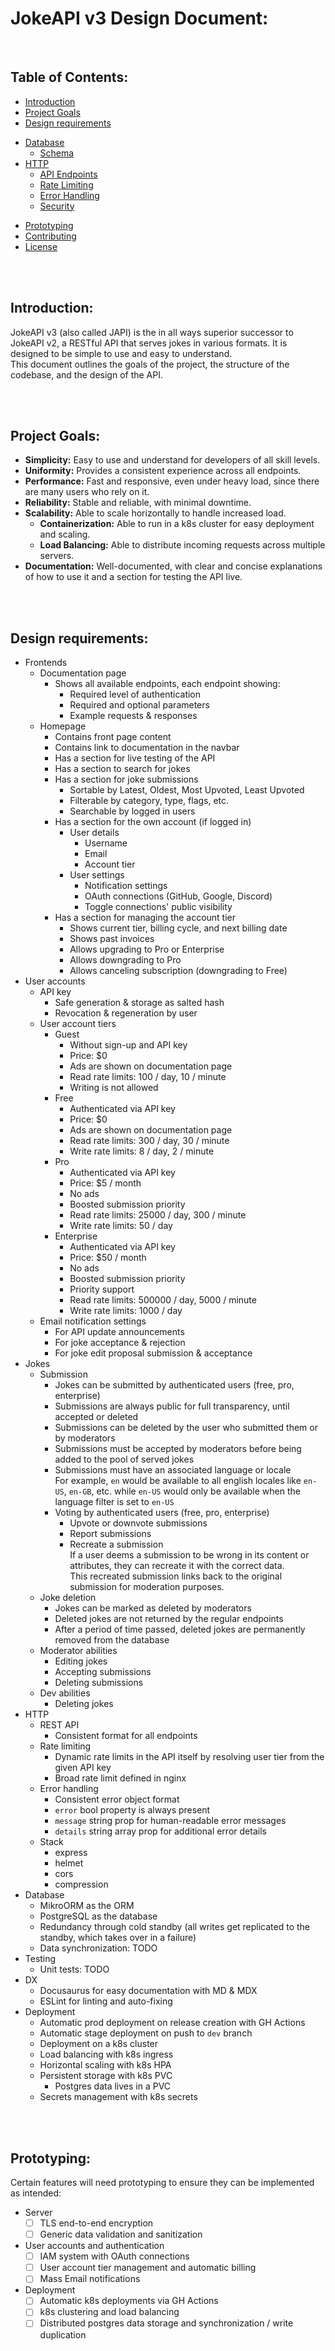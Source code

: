 # JokeAPI v3 Design Document:

<br>

## Table of Contents:
- [Introduction](#introduction)
- [Project Goals](#project-goals)
- [Design requirements](#design-requirements)
<!-- - [Project Structure](#project-structure) -->
- [Database](./database.md)
  - [Schema](./database.md#schema)
  <!-- - [Enums](./database.md#enums) -->
- [HTTP](./http.md)
  - [API Endpoints](./http.md#api-endpoints)
  - [Rate Limiting](./http.md#rate-limiting)
  - [Error Handling](./http.md#error-handling)
  - [Security](./http.md#security)
<!-- - [Testing](#testing) -->
- [Prototyping](#prototyping)
- [Contributing](#contributing)
- [License](#license)

<br><br>

## Introduction:
JokeAPI v3 (also called JAPI) is the in all ways superior successor to JokeAPI v2, a RESTful API that serves jokes in various formats. It is designed to be simple to use and easy to understand.  
This document outlines the goals of the project, the structure of the codebase, and the design of the API.  

<br><br>

## Project Goals:
- **Simplicity:** Easy to use and understand for developers of all skill levels.
- **Uniformity:** Provides a consistent experience across all endpoints.
- **Performance:** Fast and responsive, even under heavy load, since there are many users who rely on it.
- **Reliability:** Stable and reliable, with minimal downtime.
- **Scalability:** Able to scale horizontally to handle increased load.
  - **Containerization:** Able to run in a k8s cluster for easy deployment and scaling.
  - **Load Balancing:** Able to distribute incoming requests across multiple servers.
- **Documentation:** Well-documented, with clear and concise explanations of how to use it and a section for testing the API live.

<br><br>

## Design requirements:
- Frontends
  - Documentation page
    - Shows all available endpoints, each endpoint showing:
      - Required level of authentication
      - Required and optional parameters
      - Example requests & responses
  - Homepage
    - Contains front page content
    - Contains link to documentation in the navbar
    - Has a section for live testing of the API
    - Has a section to search for jokes
    - Has a section for joke submissions
      - Sortable by Latest, Oldest, Most Upvoted, Least Upvoted
      - Filterable by category, type, flags, etc.
      - Searchable by logged in users
    - Has a section for the own account (if logged in)
      - User details
        - Username
        - Email
        - Account tier
      - User settings
        - Notification settings
        - OAuth connections (GitHub, Google, Discord)
        - Toggle connections' public visibility
    - Has a section for managing the account tier
      - Shows current tier, billing cycle, and next billing date
      - Shows past invoices
      - Allows upgrading to Pro or Enterprise
      - Allows downgrading to Pro
      - Allows canceling subscription (downgrading to Free)
- User accounts
  - API key
    - Safe generation & storage as salted hash
    - Revocation & regeneration by user
  - User account tiers
    - Guest
      - Without sign-up and API key
      - Price: $0
      - Ads are shown on documentation page
      - Read rate limits: 100 / day, 10 / minute
      - Writing is not allowed
    - Free
      - Authenticated via API key
      - Price: $0
      - Ads are shown on documentation page
      - Read rate limits: 300 / day, 30 / minute
      - Write rate limits: 8 / day, 2 / minute
    - Pro
      - Authenticated via API key
      - Price: $5 / month
      - No ads
      - Boosted submission priority
      - Read rate limits: 25000 / day, 300 / minute
      - Write rate limits: 50 / day
    - Enterprise
      - Authenticated via API key
      - Price: $50 / month
      - No ads
      - Boosted submission priority
      - Priority support
      - Read rate limits: 500000 / day, 5000 / minute
      - Write rate limits: 1000 / day
  - Email notification settings
    - For API update announcements
    - For joke acceptance & rejection
    - For joke edit proposal submission & acceptance
- Jokes
  - Submission
    - Jokes can be submitted by authenticated users (free, pro, enterprise)
    - Submissions are always public for full transparency, until accepted or deleted
    - Submissions can be deleted by the user who submitted them or by moderators
    - Submissions must be accepted by moderators before being added to the pool of served jokes
    - Submissions must have an associated language or locale  
      For example, `en` would be available to all english locales like `en-US`, `en-GB`, etc. while `en-US` would only be available when the language filter is set to `en-US`
    - Voting by authenticated users (free, pro, enterprise)
      - Upvote or downvote submissions
      - Report submissions
      - Recreate a submission  
        If a user deems a submission to be wrong in its content or attributes, they can recreate it with the correct data.  
        This recreated submission links back to the original submission for moderation purposes.
  - Joke deletion
    - Jokes can be marked as deleted by moderators
    - Deleted jokes are not returned by the regular endpoints
    - After a period of time passed, deleted jokes are permanently removed from the database
  - Moderator abilities
    - Editing jokes
    - Accepting submissions
    - Deleting submissions
  - Dev abilities
    - Deleting jokes
- HTTP
  - REST API
    - Consistent format for all endpoints
  - Rate limiting
    - Dynamic rate limits in the API itself by resolving user tier from the given API key
    - Broad rate limit defined in nginx
  - Error handling
    - Consistent error object format
    - `error` bool property is always present
    - `message` string prop for human-readable error messages
    - `details` string array prop for additional error details
  - Stack
    - express
    - helmet
    - cors
    - compression
- Database
  - MikroORM as the ORM
  - PostgreSQL as the database
  - Redundancy through cold standby (all writes get replicated to the standby, which takes over in a failure)
  - Data synchronization: TODO
- Testing
  - Unit tests: TODO
- DX
  - Docusaurus for easy documentation with MD & MDX
  - ESLint for linting and auto-fixing
- Deployment
  - Automatic prod deployment on release creation with GH Actions
  - Automatic stage deployment on push to `dev` branch
  - Deployment on a k8s cluster
  - Load balancing with k8s ingress
  - Horizontal scaling with k8s HPA
  - Persistent storage with k8s PVC
    - Postgres data lives in a PVC
  - Secrets management with k8s secrets

<br><br>

## Prototyping:
Certain features will need prototyping to ensure they can be implemented as intended:
- Server
  - [ ] TLS end-to-end encryption
  - [ ] Generic data validation and sanitization
- User accounts and authentication
  - [ ] IAM system with OAuth connections
  - [ ] User account tier management and automatic billing
  - [ ] Mass Email notifications
- Deployment
  - [ ] Automatic k8s deployments via GH Actions
  - [ ] k8s clustering and load balancing
  - [ ] Distributed postgres data storage and synchronization / write duplication
